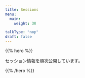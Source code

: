 ```yaml
---
title: Sessions
menu:
  main:
    weight: 30

talkType: "nop"
draft: false    
---
```


{{% hero %}}

セッション情報を順次公開しています。

{{% /hero %}}
